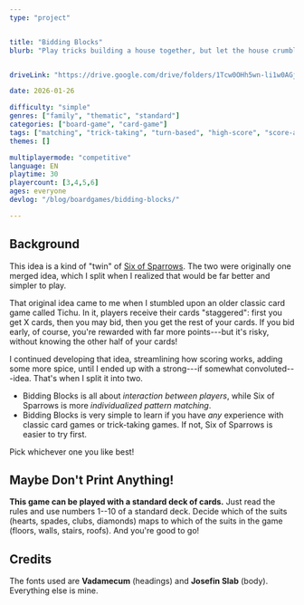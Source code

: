 ```yaml
---
type: "project"


title: "Bidding Blocks"
blurb: "Play tricks building a house together, but let the house crumble when it favors your risky bid."


driveLink: "https://drive.google.com/drive/folders/1Tcw0OHh5wn-li1w0AGjbX4mGM7zPUcZe"

date: 2026-01-26

difficulty: "simple"
genres: ["family", "thematic", "standard"]
categories: ["board-game", "card-game"]
tags: ["matching", "trick-taking", "turn-based", "high-score", "score-and-reset"]
themes: []

multiplayermode: "competitive"
language: EN
playtime: 30
playercount: [3,4,5,6]
ages: everyone
devlog: "/blog/boardgames/bidding-blocks/"

---
```


## Background

This idea is a kind of "twin" of [Six of Sparrows](/chiptales/bet/six-of-sparrows/). The two were originally one merged idea, which I split when I realized that would be far better and simpler to play.

That original idea came to me when I stumbled upon an older classic card game called Tichu. In it, players receive their cards "staggered": first you get X cards, then you may bid, then you get the rest of your cards. If you bid early, of course, you're rewarded with far more points---but it's risky, without knowing the other half of your cards!

I continued developing that idea, streamlining how scoring works, adding some more spice, until I ended up with a strong---if somewhat convoluted---idea. That's when I split it into two. 

* Bidding Blocks is all about _interaction between players_, while Six of Sparrows is more _individualized pattern matching_.
* Bidding Blocks is very simple to learn if you have _any_ experience with classic card games or trick-taking games. If not, Six of Sparrows is easier to try first.

Pick whichever one you like best!

## Maybe Don't Print Anything!

**This game can be played with a standard deck of cards.** Just read the rules and use numbers 1--10 of a standard deck. Decide which of the suits (hearts, spades, clubs, diamonds) maps to which of the suits in the game (floors, walls, stairs, roofs). And you're good to go!

## Credits

The fonts used are **Vadamecum** (headings) and **Josefin Slab** (body). Everything else is mine.